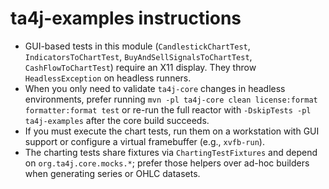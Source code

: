 # ta4j-examples instructions

- GUI-based tests in this module (`CandlestickChartTest`, `IndicatorsToChartTest`, `BuyAndSellSignalsToChartTest`, `CashFlowToChartTest`) require an X11 display. They throw `HeadlessException` on headless runners.
- When you only need to validate `ta4j-core` changes in headless environments, prefer running `mvn -pl ta4j-core clean license:format formatter:format test` or re-run the full reactor with `-DskipTests -pl ta4j-examples` after the core build succeeds.
- If you must execute the chart tests, run them on a workstation with GUI support or configure a virtual framebuffer (e.g., `xvfb-run`).
- The charting tests share fixtures via `ChartingTestFixtures` and depend on `org.ta4j.core.mocks.*`; prefer those helpers over ad-hoc builders when generating series or OHLC datasets.
